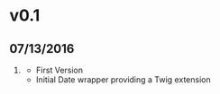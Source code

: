 # v0.1
## 07/13/2016

1. [](#new)
    * First Version
    * Initial Date wrapper providing a Twig extension
